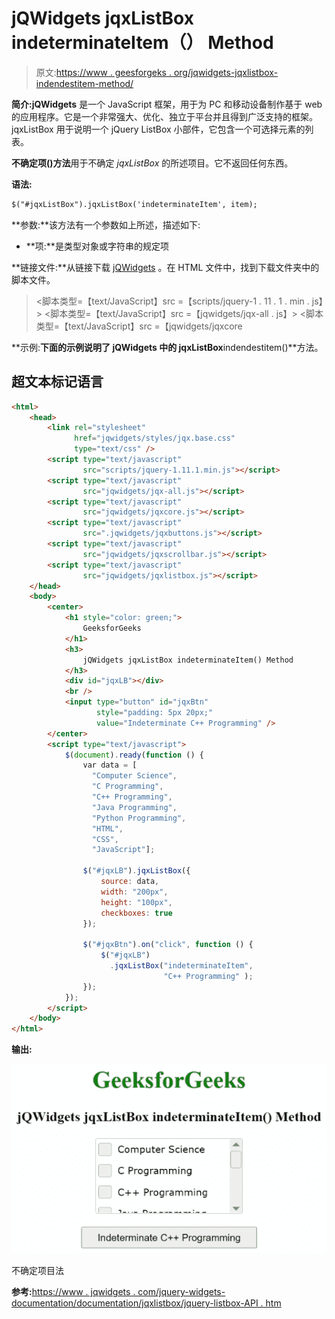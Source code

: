 # jQWidgets jqxListBox indeterminateItem（） Method

> 原文:[https://www . geesforgeks . org/jqwidgets-jqxlistbox-indendestitem-method/](https://www.geeksforgeeks.org/jqwidgets-jqxlistbox-indeterminateitem-method/)

**简介:jQWidgets** 是一个 JavaScript 框架，用于为 PC 和移动设备制作基于 web 的应用程序。它是一个非常强大、优化、独立于平台并且得到广泛支持的框架。jqxListBox 用于说明一个 jQuery ListBox 小部件，它包含一个可选择元素的列表。

**不确定项()方法**用于不确定 *jqxListBox* 的所述项目。它不返回任何东西。

**语法:**

```html
$("#jqxListBox").jqxListBox('indeterminateItem', item);
```

**参数:**该方法有一个参数如上所述，描述如下:

*   **项:**是类型对象或字符串的规定项

**链接文件:**从链接下载 [jQWidgets](https://www.jqwidgets.com/download/) 。在 HTML 文件中，找到下载文件夹中的脚本文件。

> <link rel="”stylesheet”" href="”jqwidgets/styles/jqx.base.css”" type="”text/css”">
> <脚本类型=【text/JavaScript】src =【scripts/jquery-1 . 11 . 1 . min . js】></脚本>
> <脚本类型=【text/JavaScript】src =【jqwidgets/jqx-all . js】></脚本>
> <脚本类型=【text/JavaScript】src =【jqwidgets/jqxcore

**示例:**下面的示例说明了 jQWidgets 中的 jqxListBox**indendestitem()**方法。

## 超文本标记语言

```html
<html>
    <head>
        <link rel="stylesheet" 
              href="jqwidgets/styles/jqx.base.css" 
              type="text/css" />
        <script type="text/javascript" 
                src="scripts/jquery-1.11.1.min.js"></script>
        <script type="text/javascript" 
                src="jqwidgets/jqx-all.js"></script>
        <script type="text/javascript" 
                src="jqwidgets/jqxcore.js"></script>
        <script type="text/javascript" 
                src=".jqwidgets/jqxbuttons.js"></script>
        <script type="text/javascript" 
                src="jqwidgets/jqxscrollbar.js"></script>
        <script type="text/javascript" 
                src="jqwidgets/jqxlistbox.js"></script>
    </head>
    <body>
        <center>
            <h1 style="color: green;">
                GeeksforGeeks
            </h1>
            <h3>
                jQWidgets jqxListBox indeterminateItem() Method
            </h3>
            <div id="jqxLB"></div>
            <br />
            <input type="button" id="jqxBtn" 
                   style="padding: 5px 20px;" 
                   value="Indeterminate C++ Programming" />
        </center>
        <script type="text/javascript">
            $(document).ready(function () {
                var data = [
                  "Computer Science",
                  "C Programming",
                  "C++ Programming",
                  "Java Programming",
                  "Python Programming",
                  "HTML", 
                  "CSS", 
                  "JavaScript"];

                $("#jqxLB").jqxListBox({
                    source: data,
                    width: "200px",
                    height: "100px",
                    checkboxes: true
                });

                $("#jqxBtn").on("click", function () {
                    $("#jqxLB")
                      .jqxListBox("indeterminateItem",
                                  "C++ Programming" );
                });
            });
        </script>
    </body>
</html>
```

**输出:**

![](img/887a7ac02e5f8b43075f04cd5c065824.png)

不确定项目法

**参考:**[https://www . jqwidgets . com/jquery-widgets-documentation/documentation/jqxlistbox/jquery-listbox-API . htm](https://www.jqwidgets.com/jquery-widgets-documentation/documentation/jqxlistbox/jquery-listbox-api.htm)